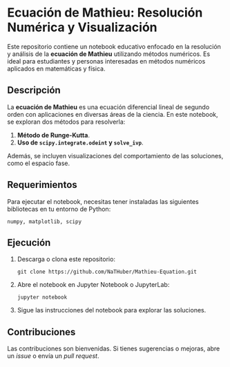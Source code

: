 # Ecuación de Mathieu: Resolución Numérica y Visualización

Este repositorio contiene un notebook educativo enfocado en la resolución y análisis de la **ecuación de Mathieu** utilizando métodos numéricos. Es ideal para estudiantes y personas interesadas en métodos numéricos aplicados en matemáticas y física.

## Descripción

La **ecuación de Mathieu** es una ecuación diferencial lineal de segundo orden con aplicaciones en diversas áreas de la ciencia. En este notebook, se exploran dos métodos para resolverla:

1. **Método de Runge-Kutta**.
2. **Uso de `scipy.integrate.odeint` y `solve_ivp`**.

Además, se incluyen visualizaciones del comportamiento de las soluciones, como el espacio fase.

## Requerimientos

Para ejecutar el notebook, necesitas tener instaladas las siguientes bibliotecas en tu entorno de Python:

`numpy, matplotlib, scipy`

## Ejecución

1. Descarga o clona este repositorio:
   
   `git clone https://github.com/NaTHuber/Mathieu-Equation.git`

2. Abre el notebook en Jupyter Notebook o JupyterLab:
   
   `jupyter notebook`

3. Sigue las instrucciones del notebook para explorar las soluciones.

## Contribuciones

Las contribuciones son bienvenidas. Si tienes sugerencias o mejoras, abre un *issue* o envía un *pull request*.
